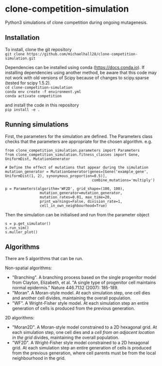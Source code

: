 # clone-competition-simulation
Python3 simulations of clone competition during ongoing mutagenesis.

## Installation
To install, clone the git repository  
`git clone https://github.com/michaelhall28/clone-competition-simulation.git`

Dependencies can be installed using conda (https://docs.conda.io). If installing dependencies using another method, be aware that this code may not work with old versions of Scipy because of changes to scipy.sparse (tested for scipy 1.5.2).  
`cd clone-competition-simulation`  
`conda env create -f environment.yml`  
`conda activate competition`

and install the code in this repository  
`pip install -e .`

## Running simulations

First, the parameters for the simulation are defined. The Parameters class checks that the parameters are appropriate for the chosen algorithm.
e.g.
```
from clone_competition_simulation.parameters import Parameters
from clone_competition_simulation.fitness_classes import Gene, UniformDist, MutationGenerator

# Define the effect of mutations that appear during the simulation
mutation_generator = MutationGenerator(genes=[Gene('example_gene', UniformDist(1, 2), synonymous_proportion=0.5)],
                                        combine_mutations='multiply')

p = Parameters(algorithm='WF2D', grid_shape=(100, 100),
                mutation_generator=mutation_generator,
                mutation_rates=0.01, max_time=20,
                print_warnings=False, division_rate=1,
                cell_in_own_neighbourhood=True)

```

Then the simulation can be initialised and run from the parameter object

```
s = p.get_simulator()
s.run_sim()
s.muller_plot()
```

## Algorithms
There are 5 algorithms that can be run.

Non-spatial algorithms:
- "Branching". A branching process based on the single progenitor model from Clayton, Elizabeth, et al. "A single type of progenitor cell maintains normal epidermis." Nature 446.7132 (2007): 185-189.
- "Moran". A Moran-style model. At each simulation step, one cell dies and another cell divides, maintaining the overall population.  
- "WF". A Wright-Fisher style model. At each simulation step an entire generation of cells is produced from the previous generation.

2D algorithms:
- "Moran2D". A Moran-style model constrained to a 2D hexagonal grid. At each simulation step, one cell dies and a *cell from an adjacent location in the grid* divides, maintaining the overall population.
- "WF2D". A Wright-Fisher style model constrained to a 2D hexagonal grid. At each simulation step an entire generation of cells is produced from the previous generation, where cell parents must be from the local neighbourhood in the grid.
